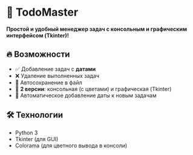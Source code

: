 # 📝 TodoMaster  

**Простой и удобный менеджер задач с консольным и графическим интерфейсом (Tkinter)!**  

## 🔥 Возможности  
- ✅ Добавление задач с **датами**  
- ❌ Удаление выполненных задач  
- 📁 Автосохранение в файл  
- 🎨 **2 версии**: консольная (с цветами) и графическая (Tkinter)  
- 📅 Автоматическое добавление даты к новым задачам  

## 🛠 Технологии  
- Python 3  
- Tkinter (для GUI)  
- Colorama (для цветного вывода в консоли)  


